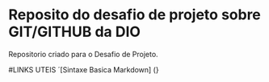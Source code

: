 # Reposito do desafio de projeto sobre GIT/GITHUB da DIO
Repositorio criado para o Desafio de Projeto.


#LINKS UTEIS
´[Sintaxe Basica Markdown] (}
